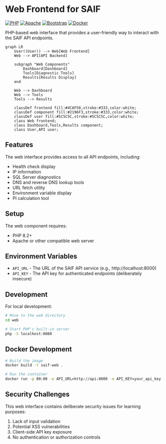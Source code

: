 # Web Frontend for SAIF

[![PHP](https://img.shields.io/badge/PHP-8.2-777BB4?logo=php&logoColor=white)](https://www.php.net/)
[![Apache](https://img.shields.io/badge/Apache-2.4-D22128?logo=apache&logoColor=white)](https://httpd.apache.org/)
[![Bootstrap](https://img.shields.io/badge/Bootstrap-5.3-7952B3?logo=bootstrap&logoColor=white)](https://getbootstrap.com/)
[![Docker](https://img.shields.io/badge/Docker-Ready-2496ED?logo=docker&logoColor=white)](../docker-compose.yml)

PHP-based web interface that provides a user-friendly way to interact with the SAIF API endpoints.

```mermaid
graph LR
    User((User)) --> Web[Web Frontend]
    Web --> API[API Backend]
    
    subgraph "Web Components"
        Dashboard[Dashboard]
        Tools[Diagnostic Tools]
        Results[Results Display]
    end
    
    Web --> Dashboard
    Web --> Tools
    Tools --> Results
    
    classDef frontend fill:#4CAF50,stroke:#333,color:white;
    classDef component fill:#2196F3,stroke:#333,color:white;
    classDef user fill:#5C5C5C,stroke:#5C5C5C,color:white;
    class Web frontend;
    class Dashboard,Tools,Results component;
    class User,API user;
```

## Features

The web interface provides access to all API endpoints, including:

- Health check display
- IP information
- SQL Server diagnostics
- DNS and reverse DNS lookup tools
- URL fetch utility
- Environment variable display
- PI calculation tool

## Setup

The web component requires:
- PHP 8.2+
- Apache or other compatible web server

## Environment Variables

- `API_URL` - The URL of the SAIF API service (e.g., http://localhost:8000)
- `API_KEY` - The API key for authenticated endpoints (deliberately insecure)

## Development

For local development:

```bash
# Move to the web directory
cd web

# Start PHP's built-in server
php -S localhost:8080
```

## Docker Development

```bash
# Build the image
docker build -t saif-web .

# Run the container
docker run -p 80:80 -e API_URL=http://api:8000 -e API_KEY=your_api_key saif-web
```

## Security Challenges

This web interface contains deliberate security issues for learning purposes:

1. Lack of input validation
2. Potential XSS vulnerabilities
3. Client-side API key exposure
4. No authentication or authorization controls
